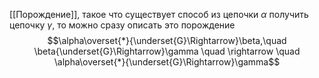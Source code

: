 [[Порождение]], такое что существует способ из цепочки $\alpha$ получить цепочку $\gamma$, то можно сразу описать это порождение
$$\alpha\overset{*}{\underset{G}\Rightarrow}\beta,\quad \beta{\underset{G}\Rightarrow}\gamma \quad \rightarrow \quad \alpha\overset{*}{\underset{G}\Rightarrow}\gamma$$